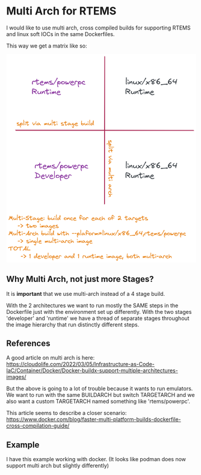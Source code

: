 # Multi Arch for RTEMS


I would like to use multi arch, cross compiled builds for supporting RTEMS
and linux soft IOCs in the same Dockerfiles.

This way we get a matrix like so:

<img src="images/Multi Arch.excalidraw.png"
     alt="MultiArch"
     style="margin-right: 10px; width: 600px" />


## Why Multi Arch, not just more Stages?

It is **important** that we use multi-arch instead of a 4 stage build.

With the 2 architectures we want to run mostly the SAME steps in the Dockerfile
just with the environment set up differently. With the two stages 'developer'
and 'runtime' we have a thread of separate stages throughout the image
hierarchy that run distinctly different steps.

## References

A good article on multi arch is here:
https://cloudolife.com/2022/03/05/Infrastructure-as-Code-IaC/Container/Docker/Docker-buildx-support-multiple-architectures-images/

But the above is going to a lot of trouble because it wants to run emulators.
We want to run with the same BUILDARCH but switch TARGETARCH and we also want
a custom TARGETARCH named something like 'rtems/powerpc'.

This article seems to describe a closer scenario:
https://www.docker.com/blog/faster-multi-platform-builds-dockerfile-cross-compilation-guide/

## Example

I have this example working with docker. (It looks like podman does now support
multi arch but slightly differently)



